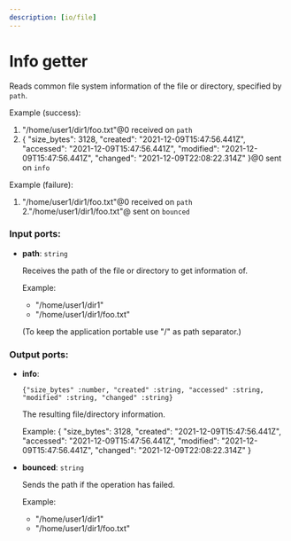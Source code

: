 ```yaml
---
description: [io/file]
---
```


# Info getter

Reads common file system information of the file or directory, specified by `path`.

Example (success):
1. "/home/user1/dir1/foo.txt"@0 received on `path`
2. {
  "size_bytes": 3128,
  "created": "2021-12-09T15:47:56.441Z",
  "accessed": "2021-12-09T15:47:56.441Z",
  "modified": "2021-12-09T15:47:56.441Z",
  "changed": "2021-12-09T22:08:22.314Z"
}@0 sent on `info`

Example (failure):
1. "/home/user1/dir1/foo.txt"@0 received on `path`
2."/home/user1/dir1/foo.txt"@ sent on `bounced`

### Input ports:

* __path__: `string`

    Receives the path of the file or directory to get information of.
    
    Example:
    - "/home/user1/dir1"
    - "/home/user1/dir1/foo.txt"
    
    (To keep the application portable use "/" as path separator.)

### Output ports:

* __info__: 
    ```
    {"size_bytes" :number, "created" :string, "accessed" :string, "modified" :string, "changed" :string}
    ```

    The resulting file/directory information.
    
    Example:
    {
      "size_bytes": 3128,
      "created": "2021-12-09T15:47:56.441Z",
      "accessed": "2021-12-09T15:47:56.441Z",
      "modified": "2021-12-09T15:47:56.441Z",
      "changed": "2021-12-09T22:08:22.314Z"
    }


* __bounced__: `string`

    Sends the path if the operation has failed.
    
    Example:
    - "/home/user1/dir1"
    - "/home/user1/dir1/foo.txt"

